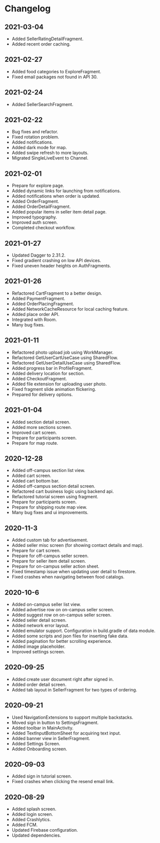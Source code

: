 # Changelog
## 2021-03-04
- Added SellerRatingDetailFragment.
- Added recent order caching.

## 2021-02-27
- Added food categories to ExploreFragment.
- Fixed email packages not found in API 30.

## 2021-02-24
- Added SellerSearchFragment.

## 2021-02-22
- Bug fixes and refactor.
- Fixed rotation problem.
- Added notifications.
- Added dark mode for map.
- Added swipe refresh to more layouts.
- Migrated SingleLiveEvent to Channel.

## 2021-02-01
- Prepare for explore page.
- Added dynamic links for launching from notifications.
- Added notifications when order is updated.
- Added OrderFragment.
- Added OrderDetailFragment.
- Added popular items in seller item detail page.
- Improved typography.
- Improved auth screen.
- Completed checkout workflow.

## 2021-01-27
- Updated Dagger to 2.31.2.
- Fixed gradient crashing on low API devices.
- Fixed uneven header heights on AuthFragments.

## 2021-01-26
- Refactored CartFragment to a better design.
- Added PaymentFragment.
- Added OrderPlacingFragment.
- Added NetworkCacheResource for local caching feature.
- Added place order API.
- Integrated with Room.
- Many bug fixes.

## 2021-01-11
- Refactored photo upload job using WorkManager.
- Refactored GetUserCartUseCase using SharedFlow.
- Refactored GetUserDetailUseCase using SharedFlow.
- Added progress bar in ProfileFragment.
- Added delivery location for section.
- Added CheckoutFragment.
- Added file extension for uploading user photo.
- Fixed fragment slide animation flickering.
- Prepared for delivery options.

## 2021-01-04
- Added section detail screen.
- Added more sections screen.
- Improved cart screen.
- Prepare for participants screen.
- Prepare for map route.

## 2020-12-28
- Added off-campus section list view.
- Added cart screen.
- Added cart bottom bar.
- Added off-campus section detail screen.
- Refactored cart business logic using backend api.
- Refactored tutorial screen using fragment.
- Prepare for participants screen.
- Prepare for shipping route map view.
- Many bug fixes and ui improvements.

## 2020-11-3
- Added custom tab for advertisement.
- Added seller misc screen (for showing contact details and map).
- Prepare for cart screen.
- Prepare for off-campus seller screen.
- Prepare for seller item detail screen.
- Prepare for on-campus seller action sheet.
- Fixed timestamp issue when updating user detail to firestore.
- Fixed crashes when navigating between food catalogs.

## 2020-10-6
- Added on-campus seller list view.
- Added advertise row on on-campus seller screen.
- Added suggest row on on-campus seller screen.
- Added seller detail screen.
- Added network error layout.
- Added emulator support. Configuration in build.gradle of data module.
- Added some scripts and json files for inserting fake data.
- Added pagination for better scrolling experience.
- Added image placeholder.
- Improved settings screen.

## 2020-09-25
- Added create user document right after signed in.
- Added order detail screen.
- Added tab layout in SellerFragment for two types of ordering.

## 2020-09-21
- Used NavigationExtensions to support multiple backstacks.
- Moved sign in button to SettingsFragment.
- Added toolbar in MainActivity.
- Added TextInputBottomSheet for acquiring text input.
- Added banner view in SellerFragment.
- Added Settings Screen.
- Added Onboarding screen.

## 2020-09-03
- Added sign in tutorial screen.
- Fixed crashes when clicking the resend email link.

## 2020-08-29
- Added splash screen.
- Added login screen.
- Added Crashlytics.
- Added FCM.
- Updated Firebase configuration.
- Updated dependencies.
